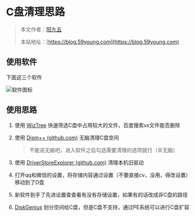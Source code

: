 # C盘清理思路

> 本文作者：[阳九五](https://github.com/CN-YoungYang)
>
> 本站地址：[https://blog.59young.com](https://blog.59young.com)


## 使用软件
下面这三个软件

![软件图标](@alias/docs/other/Articles/C盘清理思路/Img-01.webp "软件图标")

## 使用思路
1. 使用 [WizTree](https://www.diskanalyzer.com/download) 快速筛选C盘中占用较大的文件，百度搜索xx文件能否删除
2. 使用 [Dism++ (github.com)](https://github.com/Chuyu-Team/Dism-Multi-language/releases) 无脑清理C盘空间
    > 不能说无脑吧，进入软件之后勾选需要清理的选项就行（半无脑）
  
3. 使用 [DriverStoreExplorer (github.com)](https://github.com/lostindark/DriverStoreExplorer/releases) 清理本机旧驱动
4. 打开qq和微信的设置，将存储内容通过设置（不要直接cv，没用，得改设置）移动到了D盘
5. 新软件到手了先进设置查查看有没有存储设置，如果有的话改成非C盘的路径
6. [DiskGenius](https://www.diskgenius.cn/) 划分空间给C盘，但是C盘不支持，通过PE系统可以进行C盘扩容
